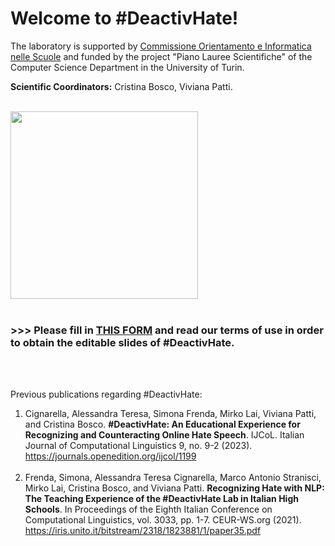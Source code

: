 # Welcome to #DeactivHate!

<p> The laboratory is supported by <a href="http://di.unito.it/orientamentoscuole">Commissione Orientamento e Informatica nelle Scuole<a> and funded by the project "Piano Lauree Scientifiche" of the Computer Science Department in the University of Turin. </p>

<p> <b>Scientific Coordinators:</b> Cristina Bosco, Viviana Patti. </p>

<br>


<img src="https://github.com/DeactivHate/DeactivHate/assets/166495193/609b760a-ffaa-4b36-bd97-d679f2428a39" width="300" />

<br>
<br>




### >>> Please fill in <a href="https://forms.gle/zm9NQACZLe6EHfZx9">THIS FORM</a> and read our terms of use in order **to obtain the editable slides** of #DeactivHate.

<br>
<br>

<p> Previous publications regarding #DeactivHate:
<ol>
<li> Cignarella, Alessandra Teresa, Simona Frenda, Mirko Lai, Viviana Patti, and Cristina Bosco.
<b>#DeactivHate: An Educational Experience for Recognizing and Counteracting Online Hate Speech</b>.
IJCoL. Italian Journal of Computational Linguistics 9, no. 9-2 (2023).<br>
<a href="https://iris.unito.it/bitstream/2318/1823881/1/paper35.pdf">https://journals.openedition.org/ijcol/1199</a>

<br>
<br>

<li> Frenda, Simona, Alessandra Teresa Cignarella, Marco Antonio Stranisci, Mirko Lai, Cristina Bosco, and Viviana Patti.
<b>Recognizing Hate with NLP: The Teaching Experience of the #DeactivHate Lab in Italian High Schools</b>. 
In Proceedings of the Eighth Italian Conference on Computational Linguistics, vol. 3033, pp. 1-7. CEUR-WS.org (2021).<br>
<a href="https://iris.unito.it/bitstream/2318/1823881/1/paper35.pdf">https://iris.unito.it/bitstream/2318/1823881/1/paper35.pdf</a>
</p>
</ol>
